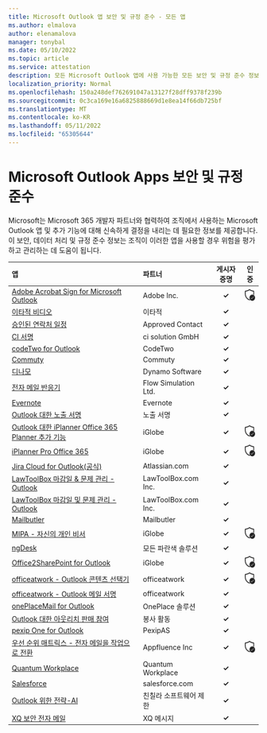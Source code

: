 ```yaml
---
title: Microsoft Outlook 앱 보안 및 규정 준수 - 모든 앱
ms.author: elmalova
author: elenamalova
manager: tonybal
ms.date: 05/10/2022
ms.topic: article
ms.service: attestation
description: 모든 Microsoft Outlook 앱에 사용 가능한 모든 보안 및 규정 준수 정보입니다.
localization_priority: Normal
ms.openlocfilehash: 150a248def762691047a13127f28dff9378f239b
ms.sourcegitcommit: 0c3ca169e16a6825888669d1e8ea14f66db725bf
ms.translationtype: MT
ms.contentlocale: ko-KR
ms.lasthandoff: 05/11/2022
ms.locfileid: "65305644"
---
```

# <a name="microsoft-outlook-apps-security-and-compliance"></a>Microsoft Outlook Apps 보안 및 규정 준수

Microsoft는 Microsoft 365 개발자 파트너와 협력하여 조직에서 사용하는 Microsoft Outlook 앱 및 추가 기능에 대해 신속하게 결정을 내리는 데 필요한 정보를 제공합니다. 이 보안, 데이터 처리 및 규정 준수 정보는 조직이 이러한 앱을 사용할 경우 위험을 평가하고 관리하는 데 도움이 됩니다.

| **앱** | **파트너** | **게시자 증명** | **인증** |
|:--------|:------------|:----------------------:|:-------------:|
| [Adobe Acrobat Sign for Microsoft Outlook](./adobe-inc-acrobat-sign-for-microsoft-outlook.md) | Adobe Inc. | **✓** | <img alt="Certified application badge" src="../media/certified-badge.png" height="25" width="25" /> |
| [이타적 비디오](./altru-videos.md) | 이타적 | **✓** |  |
| [승인된 연락처 일정](./approved-contact-calendars.md) | Approved Contact | **✓** |  |
| [CI 서명](./ci-solution-gmbh-signature.md) | ci solution GmbH | **✓** |  |
| [codeTwo for Outlook](./codetwo-for-outlook.md) | CodeTwo | **✓** |  |
| [Commuty](./commuty.md) | Commuty | **✓** |  |
| [디나모](./dynamo-software.md) | Dynamo Software | **✓** |  |
| [전자 메일 반응기](./flow-simulation-ltd-email-reactor.md) | Flow Simulation Ltd. | **✓** |  |
| [Evernote](./evernote.md) | Evernote | **✓** |  |
| [Outlook 대한 노출 서명](./impression-signatures-for-outlook.md) | 노출 서명 | **✓** |  |
| [Outlook 대한 iPlanner Office 365 Planner 추가 기능](./iglobe-iplanner-office-365-planner-add-in-for-outlook.md) | iGlobe | **✓** | <img alt="Certified application badge" src="../media/certified-badge.png" height="25" width="25" /> |
| [iPlanner Pro Office 365](./iglobe-iplanner-pro-office-365.md) | iGlobe | **✓** | <img alt="Certified application badge" src="../media/certified-badge.png" height="25" width="25" /> |
| [Jira Cloud for Outlook(공식)](./atlassiancom-jira-cloud-for-outlook-official.md) | Atlassian.com | **✓** |  |
| [LawToolBox 마감일 &amp; 문제 관리 - Outlook](./lawtoolboxcom-inc-lawtoolbox-deadlinesmatter-management-outlook.md) | LawToolBox.com Inc. | **✓** |  |
| [LawToolBox 마감일 및 문제 관리 - Outlook](./lawtoolboxcom-inc-lawtoolbox-deadlines-and-matter-management-outlook.md) | LawToolBox.com Inc. | **✓** |  |
| [Mailbutler](./mailbutler.md) | Mailbutler | **✓** |  |
| [MIPA - 자신의 개인 비서](./iglobe-mipa-your-own-personal-assistant.md) | iGlobe | **✓** | <img alt="Certified application badge" src="../media/certified-badge.png" height="25" width="25" /> |
| [ngDesk](./all-blue-solutions-ngdesk.md) | 모든 파란색 솔루션 | **✓** |  |
| [Office2SharePoint for Outlook](./iglobe-office2sharepoint-for-outlook.md) | iGlobe | **✓** | <img alt="Certified application badge" src="../media/certified-badge.png" height="25" width="25" /> |
| [officeatwork - Outlook 콘텐츠 선택기](./officeatwork-officeatworkcontent-chooser-for-outlook.md) | officeatwork | **✓** | <img alt="Certified application badge" src="../media/certified-badge.png" height="25" width="25" /> |
| [officeatwork - Outlook 메일 서명](./officeatwork-officeatworkmail-signature-for-outlook.md) | officeatwork | **✓** |  |
| [onePlaceMail for Outlook](./oneplace-solutions-oneplacemail-for-outlook.md) | OnePlace 솔루션 | **✓** |  |
| [Outlook 대한 아웃리치 판매 참여](./outreach-sales-engagement-for-outlook.md) | 봉사 활동 | **✓** |  |
| [pexip One for Outlook](./pexipas-pexip-one-for-outlook.md) | PexipAS | **✓** |  |
| [우선 순위 매트릭스 - 전자 메일을 작업으로 전환](./appfluence-inc-priority-matrix-turn-emails-into-tasks.md) | Appfluence Inc | **✓** | <img alt="Certified application badge" src="../media/certified-badge.png" height="25" width="25" /> |
| [Quantum Workplace](./quantum-workplace.md) | Quantum Workplace | **✓** |  |
| [Salesforce](./salesforcecom-salesforce.md) | salesforce.com | **✓** |  |
| [Outlook 위한 전략-AI](./chinchilla-software-limited-strategy-ai-for-outlook.md) | 친칠라 소프트웨어 제한 | **✓** |  |
| [XQ 보안 전자 메일](./xq-message-secure-email.md) | XQ 메시지 | **✓** |  |
